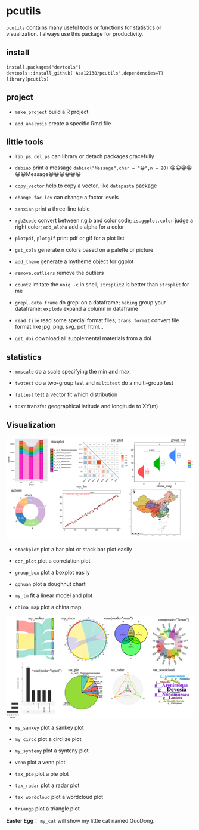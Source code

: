 # pcutils

`pcutils` contains many useful tools or functions for statistics or visualization. I always use this package for productivity.

## install

```         
install.packages("devtools")
devtools::install_github('Asa12138/pcutils',dependencies=T)
library(pcutils)
```

## project

-   `make_project` build a R project

-   `add_analysis` create a specific Rmd file

## little tools

-   `lib_ps`, `del_ps` can library or detach packages gracefully

-   `dabiao` print a message `dabiao("Message",char = "😀",n = 20)` 😀😀😀😀😀😀Message😀😀😀😀😀😀

-   `copy_vector` help to copy a vector, like `datapasta` package

-   `change_fac_lev` can change a factor levels

-   `sanxian` print a three-line table

-   `rgb2code` convert between r,g,b and color code; `is.ggplot.color` judge a right color; `add_alpha` add a alpha for a color

-   `plotpdf`, `plotgif` print pdf or gif for a plot list

-   `get_cols` generate n colors based on a palette or picture

-   `add_theme` generate a mytheme object for ggplot

-   `remove.outliers` remove the outliers

-   `count2` imitate the `uniq -c` in shell; `strsplit2` is better than `strsplit` for me

-   `grepl.data.frame` do grepl on a dataframe; `hebing` group your dataframe; `explode` expand a column in dataframe

-   `read.file` read some special format files; `trans_format` convert file format like jpg, png, svg, pdf, html...

-   `get_doi` download all supplemental materials from a doi

## statistics

-   `mmscale` do a scale specifying the min and max

-   `twotest` do a two-group test and `multitest` do a multi-group test

-   `fittest` test a vector fit which distribution

-   `toXY` transfer geographical latitude and longitude to XY(m)

## Visualization

![](images/pcutils1.png)

-   `stackplot` plot a bar plot or stack bar plot easily

-   `cor_plot` plot a correlation plot

-   `group_box` plot a boxplot easily

-   `gghuan` plot a doughnut chart

-   `my_lm` fit a linear model and plot

-   `china_map` plot a china map

![](images/pcutils2.png)

-   `my_sankey` plot a sankey plot

-   `my_circo` plot a circlize plot

-   `my_synteny` plot a synteny plot

-   `venn` plot a venn plot

-   `tax_pie` plot a pie plot

-   `tax_radar` plot a radar plot

-   `tax_wordcloud` plot a wordcloud plot

-   `triangp` plot a triangle plot

**Easter Egg**： `my_cat` will show my little cat named GuoDong.
